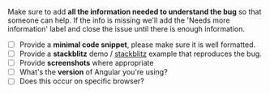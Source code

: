 Make sure to add **all the information needed to understand the bug** so that someone can help. If the info is missing we'll add the 'Needs more information' label and close the issue until there is enough information.

- [ ] Provide a **minimal code snippet**, please make sure it is well formatted.
- [ ] Provide a **stackblitz** demo / [stackblitz](https://stackblitz.com/) example that reproduces the bug.
- [ ] Provide **screenshots** where appropriate
- [ ] What's the **version** of Angular you're using?
- [ ] Does this occur on specific browser?
